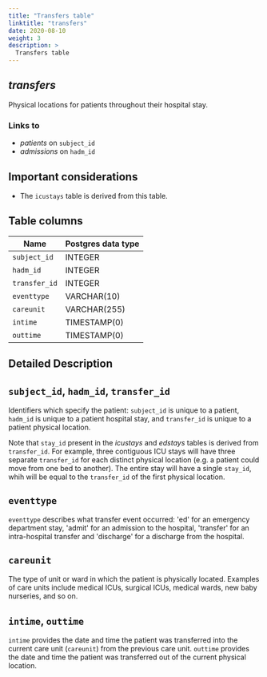 ```yaml
---
title: "Transfers table"
linktitle: "transfers"
date: 2020-08-10
weight: 3
description: >
  Transfers table
---
```


## *transfers*

Physical locations for patients throughout their hospital stay.

### Links to

* *patients* on `subject_id`
* *admissions* on `hadm_id`

## Important considerations

* The `icustays` table is derived from this table.

## Table columns

Name | Postgres data type
---- | ----
`subject_id` | INTEGER
`hadm_id` | INTEGER
`transfer_id` | INTEGER
`eventtype` | VARCHAR(10)
`careunit` | VARCHAR(255)
`intime` | TIMESTAMP(0)
`outtime` | TIMESTAMP(0)

## Detailed Description

## `subject_id`, `hadm_id`, `transfer_id`

Identifiers which specify the patient: `subject_id` is unique to a patient, `hadm_id` is unique to a patient hospital stay, and `transfer_id` is unique to a patient physical location.

Note that `stay_id` present in the *icustays* and *edstays* tables is derived from `transfer_id`. For example, three contiguous ICU stays will have three separate `transfer_id` for each distinct physical location (e.g. a patient could move from one bed to another). The entire stay will have a single `stay_id`, whih will be equal to the `transfer_id` of the first physical location.

## `eventtype`

`eventtype` describes what transfer event occurred: 'ed' for an emergency department stay, 'admit' for an admission to the hospital, 'transfer' for an intra-hospital transfer and 'discharge' for a discharge from the hospital.

## `careunit`

The type of unit or ward in which the patient is physically located. Examples of care units include medical ICUs, surgical ICUs, medical wards, new baby nurseries, and so on.

## `intime`, `outtime`

`intime` provides the date and time the patient was transferred into the current care unit (`careunit`) from the previous care unit. `outtime` provides the date and time the patient was transferred out of the current physical location.
